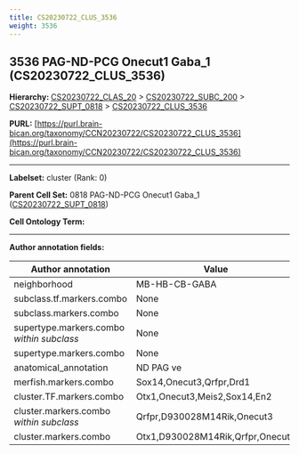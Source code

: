 ```yaml
---
title: CS20230722_CLUS_3536
weight: 3536
---
```

## 3536 PAG-ND-PCG Onecut1 Gaba_1 (CS20230722_CLUS_3536)
<b>Hierarchy: </b>
[CS20230722_CLAS_20](../CS20230722_CLAS_20) >
[CS20230722_SUBC_200](../CS20230722_SUBC_200) >
[CS20230722_SUPT_0818](../CS20230722_SUPT_0818) >
[CS20230722_CLUS_3536](../CS20230722_CLUS_3536)

**PURL:** [https://purl.brain-bican.org/taxonomy/CCN20230722/CS20230722_CLUS_3536](https://purl.brain-bican.org/taxonomy/CCN20230722/CS20230722_CLUS_3536)

---


**Labelset:** cluster (Rank: 0)

**Parent Cell Set:** 0818 PAG-ND-PCG Onecut1 Gaba_1 ([CS20230722_SUPT_0818](../CS20230722_SUPT_0818))



**Cell Ontology Term:** 

[MARKER GENES.]: #


---

[TRANSFERRED ANNOTATIONS.]: #


[AUTHOR ANNOTATION FIELDS.]: #


**Author annotation fields:**

| Author annotation | Value |
|-------------------|-------|
|neighborhood|MB-HB-CB-GABA|
|subclass.tf.markers.combo|None|
|subclass.markers.combo|None|
|supertype.markers.combo _within subclass_|None|
|supertype.markers.combo|None|
|anatomical_annotation|ND PAG ve|
|merfish.markers.combo|Sox14,Onecut3,Qrfpr,Drd1|
|cluster.TF.markers.combo|Otx1,Onecut3,Meis2,Sox14,En2|
|cluster.markers.combo _within subclass_|Qrfpr,D930028M14Rik,Onecut3|
|cluster.markers.combo|Otx1,D930028M14Rik,Qrfpr,Onecut3|
